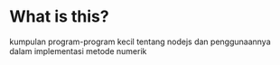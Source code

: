 # What is this?

kumpulan program-program kecil tentang nodejs dan penggunaannya dalam implementasi metode numerik
